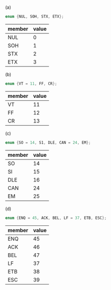 (a)
```c
enum {NUL, SOH, STX, ETX};
```
| member | value |
|--------|-------|
| NUL    | 0     |
| SOH    | 1     |
| STX    | 2     |
| ETX    | 3     |

(b)
```c
enum {VT = 11, FF, CR};
```
| member | value |
|--------|-------|
| VT     | 11    |
| FF     | 12    |
| CR     | 13    |


(c)
```c
enum {SO = 14, S1, DLE, CAN = 24, EM};
```
| member | value |
|--------|-------|
| SO     | 14    |
| SI     | 15    |
| DLE    | 16    |
| CAN    | 24    |
| EM     | 25    |


(d)
```c
enum {ENQ = 45, ACK, BEL, LF = 37, ETB, ESC};
```
| member | value |
|--------|-------|
| ENQ    | 45    |
| ACK    | 46    |
| BEL    | 47    |
| LF     | 37    |
| ETB    | 38    |
| ESC    | 39    |
